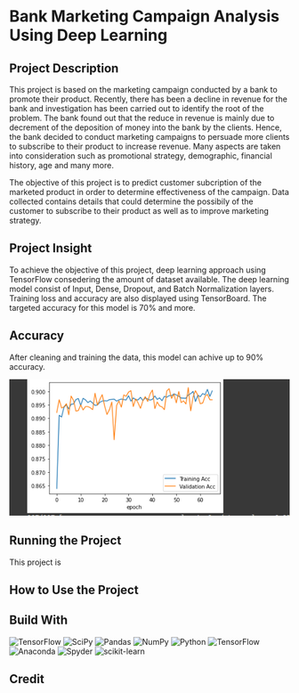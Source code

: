# Bank Marketing Campaign Analysis Using Deep Learning 

## Project Description
This project is based on the marketing campaign conducted by a bank to promote their product. Recently, there has been a decline in revenue for the bank and investigation has been carried out to identify the root of the problem. The bank found out that the reduce in revenue is mainly due to decrement of the deposition of money into the bank by the clients. Hence, the bank decided to conduct marketing campaigns to persuade more clients to subscribe to their product to increase revenue. Many aspects are taken into consideration such as promotional strategy, demographic, financial history, age and many more.

The objective of this project is to predict customer subcription of the marketed product in order to determine effectiveness of the campaign. Data collected contains details that could determine the possibily of the customer to subscribe to their product as well as to improve marketing strategy.

## Project Insight
To achieve the objective of this project, deep learning approach using TensorFlow consedering the amount of dataset available. The deep learning model consist of Input, Dense, Dropout, and Batch Normalization layers. Training loss and accuracy are also displayed using TensorBoard. The targeted accuracy for this model is 70% and more.

## Accuracy
After cleaning and training the data, this model can achive up to 90% accuracy. 

![Plotted Accuracy](https://github.com/noorhanifah/Bank-Marketing-Campaign-Analysis/blob/main/Image/Plotted%20Accuracy.PNG)


## Running the Project
This project is 

## How to Use the Project





## Build With
 ![TensorFlow](https://img.shields.io/badge/TensorFlow-%23FF6F00.svg?style=for-the-badge&logo=TensorFlow&logoColor=white)
 ![SciPy](https://img.shields.io/badge/SciPy-%230C55A5.svg?style=for-the-badge&logo=scipy&logoColor=%white)
 ![Pandas](https://img.shields.io/badge/pandas-%23150458.svg?style=for-the-badge&logo=pandas&logoColor=white)
 ![NumPy](https://img.shields.io/badge/numpy-%23013243.svg?style=for-the-badge&logo=numpy&logoColor=white)
 ![Python](https://img.shields.io/badge/python-3670A0?style=for-the-badge&logo=python&logoColor=ffdd54)
 ![TensorFlow](https://img.shields.io/badge/TensorFlow-%23FF6F00.svg?style=for-the-badge&logo=TensorFlow&logoColor=white)
 ![Anaconda](https://img.shields.io/badge/Anaconda-%2344A833.svg?style=for-the-badge&logo=anaconda&logoColor=white)
 ![Spyder](https://img.shields.io/badge/Spyder-838485?style=for-the-badge&logo=spyder%20ide&logoColor=maroon)
 ![scikit-learn](https://img.shields.io/badge/scikit--learn-%23F7931E.svg?style=for-the-badge&logo=scikit-learn&logoColor=white)

## Credit
